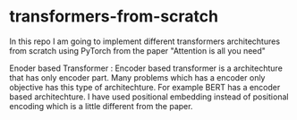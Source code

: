 # transformers-from-scratch

In this repo I am going to implement different transformers architechtures from scratch using PyTorch from the paper "Attention is all you need"

Enoder based Transformer  : Encoder based transformer is a architechture that has only encoder part. Many problems which has a encoder only objective has this type of architechture. For example BERT has a encoder based architechture. I have used positional embedding instead of positional encoding which is a little different from the paper.  
